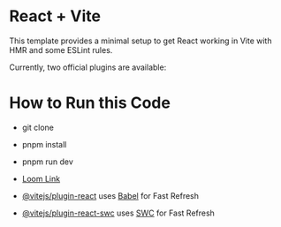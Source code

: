 # React + Vite

This template provides a minimal setup to get React working in Vite with HMR and some ESLint rules.

Currently, two official plugins are available:

# How to Run this Code 
- git clone
- pnpm install
- pnpm run dev



- [Loom Link](https://www.loom.com/share/613c95eac3db48dba40a2353698e48fa)

- [@vitejs/plugin-react](https://github.com/vitejs/vite-plugin-react/blob/main/packages/plugin-react/README.md) uses [Babel](https://babeljs.io/) for Fast Refresh
- [@vitejs/plugin-react-swc](https://github.com/vitejs/vite-plugin-react-swc) uses [SWC](https://swc.rs/) for Fast Refresh
